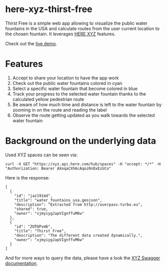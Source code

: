 # here-xyz-thirst-free
Thirst Free is a simple web app allowing to visualize the public water fountains in the USA and calculate routes from the user current location to the chosen fountain. It leverages [HERE XYZ](https://xyz.here.com) features.

Check out the [live demo](https://boriguen.github.io/here-xyz-thirst-free).

# Features
1. Accept to share your location to have the app work
2. Check out the public water fountains colored in cyan
3. Select a specific water fountain that become colored in blue
4. Track your progress to the selected water fountain thanks to the calculated yellow pedestrian route
5. Be aware of how much time and distance is left to the water fountain by zooming in on the route and reading the label
6. Observe the route getting updated as you walk towards the selected water fountain

# Background on the underlying data
Used XYZ spaces can be seen via:
```
curl -X GET "https://xyz.api.here.com/hub/spaces" -H "accept: */*" -H "Authorization: Bearer AXoqaCXh6cAqoz0nDxEzUCo"
```
Here is the response:
```
[
  {
    "id": "jaz191md",
    "title": "water_fountains_usa.geojson",
    "description": "Extracted from http://overpass-turbo.eu",
    "shared": true,
    "owner": "xjmyiygJapVIgnffuM6w"
  },
  {
    "id": "ZUTOPvm6",
    "title": "Thirst Free",
    "description": "The different data created dynamically.",
    "owner": "xjmyiygJapVIgnffuM6w"
  }
]
```

And for more ways to query the data, please have a look the [XYZ Swagger documentation](https://xyz.api.here.com/hub/static/swagger/).
